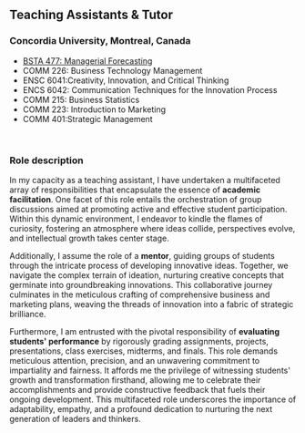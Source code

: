 ## Teaching Assistants & Tutor
### Concordia University, Montreal, Canada
- [BSTA 477: Managerial Forecasting](https://github.com/hajigholam/SAS_Tutorial)
- COMM 226: Business Technology Management
- ENSC 6041:Creativity, Innovation, and Critical Thinking
- ENCS 6042: Communication Techniques for the Innovation Process
- COMM 215: Business Statistics
- COMM 223: Introduction to Marketing
- COMM 401:Strategic Management

<br>

### Role description
In my capacity as a teaching assistant, I have undertaken a multifaceted array of responsibilities that encapsulate the essence of **academic facilitation**. One facet of this role entails the orchestration of group discussions aimed at promoting active and effective student participation. Within this dynamic environment, I endeavor to kindle the flames of curiosity, fostering an atmosphere where ideas collide, perspectives evolve, and intellectual growth takes center stage.

Additionally, I assume the role of a **mentor**, guiding groups of students through the intricate process of developing innovative ideas. Together, we navigate the complex terrain of ideation, nurturing creative concepts that germinate into groundbreaking innovations. This collaborative journey culminates in the meticulous crafting of comprehensive business and marketing plans, weaving the threads of innovation into a fabric of strategic brilliance.

Furthermore, I am entrusted with the pivotal responsibility of **evaluating students' performance** by rigorously grading assignments, projects, presentations, class exercises, midterms, and finals. This role demands meticulous attention, precision, and an unwavering commitment to impartiality and fairness. It affords me the privilege of witnessing students' growth and transformation firsthand, allowing me to celebrate their accomplishments and provide constructive feedback that fuels their ongoing development. This multifaceted role underscores the importance of adaptability, empathy, and a profound dedication to nurturing the next generation of leaders and thinkers.






